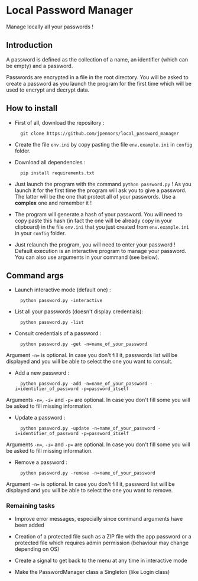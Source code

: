 # Local Password Manager

Manage locally all your passwords !

## Introduction

A password is defined as the collection of a name, an identifier (which can be empty) and a password.

Passwords are encrypted in a file in the root directory. You will be asked to create a password as you launch the 
program for the first time which will be used to encrypt and decrypt data.


## How to install

- First of all, download the repository :

        git clone https://github.com/jpennors/local_password_manager

- Create the file `env.ini` by copy pasting the file `env.example.ini` in `config` folder.

- Download all dependencies :

        pip install requirements.txt

- Just launch the program with the command `python password.py` ! As you launch it for the first time the program will ask you to give a password. The latter 
will be the one that protect all of your passwords. Use a **complex** one and remember it !

- The program will generate a hash of your password. You will need to copy paste this hash (in fact the one will be
already copy in your clipboard) in the file `env.ini` that
you just created from `env.example.ini` in your `config` folder.

- Just relaunch the program, you will need to enter your password ! Default execution is an interactive program to manage your 
password. You can also use arguments in your command (see below).

## Command args

- Launch interactive mode (default one) :

        python password.py -interactive

- List all your passwords (doesn't display credentials):

        python password.py -list

- Consult credentials of a password :

        python password.py -get -n=name_of_your_password

Argument `-n=` is optional. In case you don't fill it, passwords list will be displayed and you will be able to 
select the one you want to consult.

- Add a new password :

        python password.py -add -n=name_of_your_password -i=identifier_of_password -p=password_itself

Arguments `-n=`, `-i=` and `-p=` are optional. In case you don't fill some you will be asked to fill missing 
information. 

- Update a password :

        python password.py -update -n=name_of_your_password -i=identifier_of_password -p=password_itself

Arguments `-n=`, `-i=` and `-p=` are optional. In case you don't fill some you will be asked to fill missing 
information. 

- Remove a password :

        python password.py -remove -n=name_of_your_password

Argument `-n=` is optional. In case you don't fill it, password list will be displayed and you will be able to 
select the one you want to remove.


### Remaining tasks

- Improve error messages, especially since command arguments have been added

- Creation of a protected file such as a ZIP file with the app password or a protected file which requires
admin permission (behaviour may change depending on OS)

- Create a signal to get back to the menu at any time in interactive mode

- Make the PasswordManager class a Singleton (like Login class)

